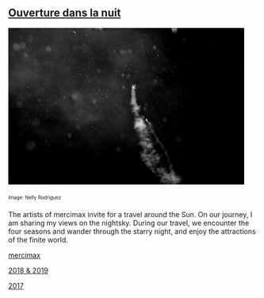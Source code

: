 ## [Ouverture dans la nuit](/research)

![image alt title](/images/small/Sternstunden_Nelly_Rodriguez.jpg)

<sub><sup>Image: Nelly Rodriguez</sup></sub> 

The artists of mercimax invite for a travel around the Sun. On our journey, I am sharing my views on the nightsky. During our travel, we encounter the four seasons and wander through the starry night, and enjoy the attractions of the finite world.

[mercimax](http://www.mercimax.ch/texte/daten)

[2018 & 2019](https://www.gessnerallee.ch/programm/event/5157/)

[2017](https://belluard.ch/fr/archives/artists-archive/2017/opening-night-1220/)
